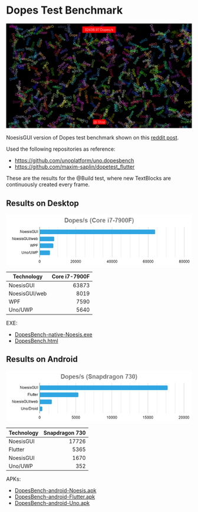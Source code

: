 # Dopes Test Benchmark

![Screenshot](https://raw.githubusercontent.com/Noesis/Noesis.github.io/master/NoesisGUI/Samples/DopesBench/Screenshot.png)

NoesisGUI version of Dopes test benchmark shown on this [reddit post](https://www.reddit.com/r/FlutterDev/comments/gztwcu/flutter_performance_considerations_vs_react_and/?utm_source=share&utm_medium=web2x).

Used the following repositories as reference:
 * https://github.com/unoplatform/uno.dopesbench
 * https://github.com/maxim-saplin/dopetest_flutter

These are the results for the @Build test, where new TextBlocks are continuously created every frame.

## Results on Desktop

![DesktopChart](https://raw.githubusercontent.com/Noesis/Noesis.github.io/master/NoesisGUI/Samples/DopesBench/chartDesktop.png)

| Technology | Core i7-7900F |
| ---------- | ------------: |
| NoesisGUI | 63873 |
| NoesisGUI/web | 8019 |
| WPF | 7590 |
| Uno/UWP | 5640 |

EXE:

* [DopesBench-native-Noesis.exe](https://github.com/Noesis/Tutorials/releases/download/3.0.0/DopesBench-native-Noesis.exe)
* [DopesBench.html](https://noesisengine.com/webgl/DopesBench.html)

## Results on Android

![AndroidChart](https://raw.githubusercontent.com/Noesis/Noesis.github.io/master/NoesisGUI/Samples/DopesBench/chartAndroid.png)

| Technology | Snapdragon 730 |
| ---------- | -------------: |
| NoesisGUI | 17726 |
| Flutter | 5365 |
| NoesisGUI | 1670 |
| Uno/UWP | 352 |

APKs:

* [DopesBench-android-Noesis.apk](https://github.com/Noesis/Tutorials/releases/download/3.0.0/DopesBench-android-Noesis.apk)
* [DopesBench-android-Flutter.apk](https://github.com/Noesis/Tutorials/releases/download/3.0.0/DopesBench-android-Flutter.apk)
* [DopesBench-android-Uno.apk](https://github.com/Noesis/Tutorials/releases/download/3.0.0/DopesBench-android-Uno.apk)
